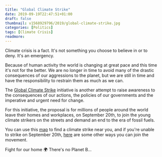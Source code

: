 ```yaml
---
title: "Global Climate Strike"
date: 2019-09-19T22:47:51+01:00
draft: false
thumbnail: v1568929796/2019/global-climate-strike.jpg
categories: [Politics]
tags: [Climate Crisis]
readmore: 
---
```


Climate crisis is a fact. It's not something you choose to believe in or to deny. It's an emergency.

Because of human activity the world is changing at great pace and this time it's not for the better. We are no longer in time to avoid many of the drastic consequences of our aggressions to the planet, but we are still in time and have the responsibility to restrain them as much as we can.

The [Global Climate Strike](https://globalclimatestrike.net/) initiative is another attempt to raise awareness to the consequences of our actions, the policies of our governments and the imperative and urgent need for change.

For this initiative, the proposal is for millions of people around the world leave their homes and workplaces, on September 20th, to join the young climate strikers on the streets and demand an end to the era of fossil fuels.

You can use this [map](https://globalclimatestrike.net/#map) to find a climate strike near you, and if you're unable to strike on September 20th, [here](https://globalclimatestrike.net/organise/) are some other ways you can join the movement.

Fight for our home :earth_africa: There's no Planet B... 